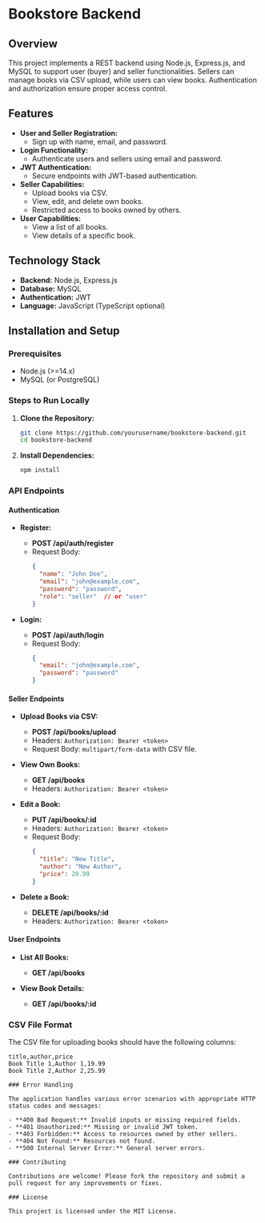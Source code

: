# Bookstore Backend

## Overview

This project implements a REST backend using Node.js, Express.js, and MySQL to support user (buyer) and seller functionalities. Sellers can manage books via CSV upload, while users can view books. Authentication and authorization ensure proper access control.

## Features

- **User and Seller Registration:**
  - Sign up with name, email, and password.
- **Login Functionality:**
  - Authenticate users and sellers using email and password.
- **JWT Authentication:**
  - Secure endpoints with JWT-based authentication.
- **Seller Capabilities:**
  - Upload books via CSV.
  - View, edit, and delete own books.
  - Restricted access to books owned by others.
- **User Capabilities:**
  - View a list of all books.
  - View details of a specific book.

## Technology Stack

- **Backend:** Node.js, Express.js
- **Database:** MySQL 
- **Authentication:** JWT
- **Language:** JavaScript (TypeScript optional)

## Installation and Setup

### Prerequisites

- Node.js (>=14.x)
- MySQL (or PostgreSQL)

### Steps to Run Locally

1. **Clone the Repository:**

   ```bash
   git clone https://github.com/yourusername/bookstore-backend.git
   cd bookstore-backend


2. **Install Dependencies:**

   ```bash
   npm install

### API Endpoints

#### Authentication

- **Register:**

  - **POST /api/auth/register**
  - Request Body: 
    ```json
    {
      "name": "John Doe",
      "email": "john@example.com",
      "password": "password",
      "role": "seller"  // or "user"
    }
    ```

- **Login:**

  - **POST /api/auth/login**
  - Request Body:
    ```json
    {
      "email": "john@example.com",
      "password": "password"
    }
    ```

#### Seller Endpoints

- **Upload Books via CSV:**

  - **POST /api/books/upload**
  - Headers: `Authorization: Bearer <token>`
  - Request Body: `multipart/form-data` with CSV file.

- **View Own Books:**

  - **GET /api/books**
  - Headers: `Authorization: Bearer <token>`

- **Edit a Book:**

  - **PUT /api/books/:id**
  - Headers: `Authorization: Bearer <token>`
  - Request Body:
    ```json
    {
      "title": "New Title",
      "author": "New Author",
      "price": 20.99
    }
    ```

- **Delete a Book:**

  - **DELETE /api/books/:id**
  - Headers: `Authorization: Bearer <token>`

#### User Endpoints

- **List All Books:**

  - **GET /api/books**

- **View Book Details:**

  - **GET /api/books/:id**

### CSV File Format

The CSV file for uploading books should have the following columns:

```csv
title,author,price
Book Title 1,Author 1,19.99
Book Title 2,Author 2,25.99

### Error Handling

The application handles various error scenarios with appropriate HTTP status codes and messages:

- **400 Bad Request:** Invalid inputs or missing required fields.
- **401 Unauthorized:** Missing or invalid JWT token.
- **403 Forbidden:** Access to resources owned by other sellers.
- **404 Not Found:** Resources not found.
- **500 Internal Server Error:** General server errors.

### Contributing

Contributions are welcome! Please fork the repository and submit a pull request for any improvements or fixes.

### License

This project is licensed under the MIT License.


